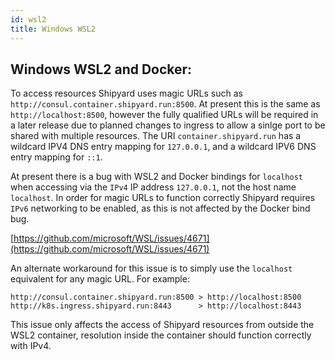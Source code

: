 ```yaml
---
id: wsl2
title: Windows WSL2
---
```


## Windows WSL2 and Docker:
To access resources Shipyard uses magic URLs such as `http://consul.container.shipyard.run:8500`. At present this is the same as `http://localhost:8500`, however the fully qualified URLs will be required in a later release due to planned changes to ingress to allow a sinlge port to be shared with multiple
resources. The URI `container.shipyard.run` has a wildcard IPV4 DNS entry mapping for `127.0.0.1`, and a wildcard IPV6 DNS entry mapping for `::1`.

At present there is a bug with WSL2 and Docker bindings for `localhost` when accessing via the `IPv4` IP address `127.0.0.1`, not the host name `localhost`. In order for magic URLs to function correctly Shipyard requires `IPv6` networking to be enabled, as this is not affected by the Docker bind bug.

[https://github.com/microsoft/WSL/issues/4671](https://github.com/microsoft/WSL/issues/4671)

An alternate workaround for this issue is to simply use the `localhost` equivalent for any magic URL. For example:

```
http://consul.container.shipyard.run:8500 > http://localhost:8500
http://k8s.ingress.shipyard.run:8443      > http://localhost:8443
```

This issue only affects the access of Shipyard resources from outside the WSL2 container, resolution inside the container should function correctly with IPv4.